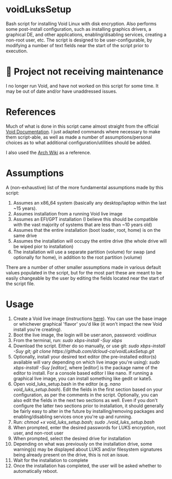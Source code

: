 # voidLuksSetup
Bash script for installing Void Linux with disk encryption. Also performs some post-install configuration, such as installing graphics drivers, a graphical DE, and other applications, enabling/disabling services, creating a non-root user, etc. The script is designed to be user-configurable, by modifying a number of text fields near the start of the script prior to execution.

# 🚨 Project not receiving maintenance

I no longer run Void, and have not worked on this script for some time. It may be out of date and/or have unaddressed issues.

# References
Much of what is done in this script came almost straight from the official [Void Documentation](https://docs.voidlinux.org/installation/guides/fde.html). I just adapted commands where necessary to make them script-able, as well as made a number of assumptions/personal choices as to what additional configuration/utilities should be added.

I also used the [Arch Wiki](https://wiki.archlinux.org/) as a reference.

# Assumptions
A (non-exhaustive) list of the more fundamental assumptions made by this script:
1. Assumes an x86_64 system (basically any desktop/laptop within the last ~15 years).
2. Assumes installation from a running Void live image
3. Assumes an EFI/GPT installation (I believe this should be compatible with the vast majority of systems that are less than ~10 years old)
4. Assumes that the entire installation (boot loader, root, home) is on the same drive
5. Assumes the installation will occupy the entire drive (the whole drive will be wiped pior to installation)
6. The installation will use a separate partition (volume) for swap (and optionally for home), in addition to the root partition (volume)

There are a number of other smaller assumptions made in various default values populated in the script, but for the most part these are meant to be easily changeable by the user by editing the fields located near the start of the script file.

# Usage
1. Create a Void live image (instructions [here](https://docs.voidlinux.org/installation/live-images/prep.html)). You can use the base image or whichever graphical 'flavor' you'd like (it won't impact the new Void install you're creating).
2. Boot the live image, the login will be user:anon, password: voidlinux
3. From the terminal, run: *sudo xbps-install -Suy xbps*
4. Download the script. Either do so manually, or use git: *sudo xbps-install -Suy git; git clone https<nolink>://github.com/dcloud-ca/voidLuksSetup.git*
5. Optionally, install your desired text editor (the pre-installed editor(s) available will vary depending on which live image you're using): *sudo xbps-install -Suy [editor]*, where [editor] is the package name of the editor to install. For a console based editor I like nano. If running a graphical live image, you can install something like gedit or kate5. 
6. Open void_luks_setup.bash in the editor (e.g. *nano void_luks_setup.bash*). Edit the fields in the first section based on your configuration, as per the comments in the script. Optionally, you can also edit the fields in the next two sections as well. Even if you don't configure the latter two sections prior to installation, it should generally be fairly easy to alter in the future by installing/removing packages and enabling/disabling services once you're up and running.
7. Run: *chmod +x void_luks_setup.bash; sudo ./void_luks_setup.bash*
9. When prompted, enter the desired passwords for LUKS encryption, root user, and non-root user
10. When prompted, select the desired drive for installation
11. Depending on what was previously on the installation drive, some warning(s) may be displayed about LUKS and/or filesystem signatures being already present on the drive, this is not an issue.
12. Wait for the installation to complete
14. Once the installation has completed, the user will be asked whether to automatically reboot.
